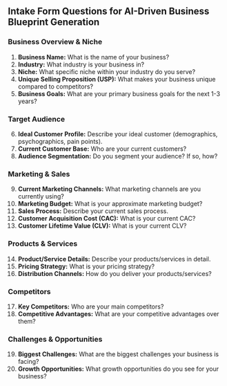 ## Intake Form Questions for AI-Driven Business Blueprint Generation

### Business Overview & Niche
1.  **Business Name:** What is the name of your business?
2.  **Industry:** What industry is your business in?
3.  **Niche:** What specific niche within your industry do you serve?
4.  **Unique Selling Proposition (USP):** What makes your business unique compared to competitors?
5.  **Business Goals:** What are your primary business goals for the next 1-3 years?

### Target Audience
6.  **Ideal Customer Profile:** Describe your ideal customer (demographics, psychographics, pain points).
7.  **Current Customer Base:** Who are your current customers?
8.  **Audience Segmentation:** Do you segment your audience? If so, how?

### Marketing & Sales
9.  **Current Marketing Channels:** What marketing channels are you currently using?
10. **Marketing Budget:** What is your approximate marketing budget?
11. **Sales Process:** Describe your current sales process.
12. **Customer Acquisition Cost (CAC):** What is your current CAC?
13. **Customer Lifetime Value (CLV):** What is your current CLV?

### Products & Services
14. **Product/Service Details:** Describe your products/services in detail.
15. **Pricing Strategy:** What is your pricing strategy?
16. **Distribution Channels:** How do you deliver your products/services?

### Competitors
17. **Key Competitors:** Who are your main competitors?
18. **Competitive Advantages:** What are your competitive advantages over them?

### Challenges & Opportunities
19. **Biggest Challenges:** What are the biggest challenges your business is facing?
20. **Growth Opportunities:** What growth opportunities do you see for your business?
